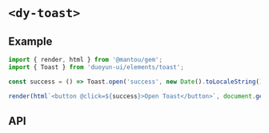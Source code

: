 # `<dy-toast>`

## Example

<gbp-sandpack dependencies="@mantou/gem, duoyun-ui">

```ts
import { render, html } from '@mantou/gem';
import { Toast } from 'duoyun-ui/elements/toast';

const success = () => Toast.open('success', new Date().toLocaleString());

render(html`<button @click=${success}>Open Toast</button>`, document.getElementById('root'));
```

</gbp-sandpack>

## API

<gbp-api src="/src/elements/toast.ts"></gbp-api>
